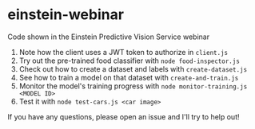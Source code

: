 # einstein-webinar
Code shown in the Einstein Predictive Vision Service webinar

1. Note how the client uses a JWT token to authorize in `client.js`
2. Try out the pre-trained food classifier with `node food-inspector.js`
3. Check out how to create a dataset and labels with `create-dataset.js`
4. See how to train a model on that dataset with `create-and-train.js`
5. Monitor the model's training progress with `node monitor-training.js <MODEL ID>`
6. Test it with `node test-cars.js <car image>`

If you have any questions, please open an issue and I'll try to help out!
